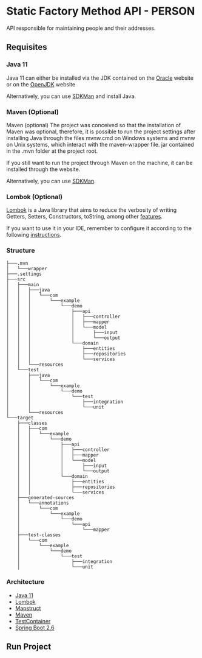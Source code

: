 

# Static Factory Method API - PERSON
API responsible for maintaining people and their addresses.

## Requisites

### Java 11
Java 11 can either be installed via the JDK contained on the [Oracle](https://www.oracle.com/java/technologies/downloads/) website or on the [OpenJDK](https://jdk.java.net/java-se-ri/11) website

Alternatively, you can use [SDKMan](https://sdkman.io/) and install Java.

### Maven (Optional)
Maven (optional)
The project was conceived so that the installation of Maven was optional, therefore, it is possible to run the project settings after installing Java through the files mvnw.cmd on Windows systems and mvnw on Unix systems, which interact with the maven-wrapper file. jar contained in the .mvn folder at the project root.

If you still want to run the project through Maven on the machine, it can be installed through the website.

Alternatively, you can use [SDKMan](https://sdkman.io/).

### Lombok (Optional)
[Lombok](https://projectlombok.org/) is a Java library that aims to reduce the verbosity of writing Getters, Setters, Constructors, toString, among other [features](https://projectlombok.org/features/all).

If you want to use it in your IDE, remember to configure it according to the following [instructions](https://projectlombok.org/setup/overview).

### Structure

    ├───.mvn
    │   └───wrapper
    ├───.settings
    ├───src
    │   ├───main
    │   │   ├───java
    │   │   │   └───com
    │   │   │       └───example
    │   │   │           └───demo
    │   │   │               ├───api
    │   │   │               │   ├───controller
    │   │   │               │   ├───mapper
    │   │   │               │   └───model
    │   │   │               │       ├───input
    │   │   │               │       └───output
    │   │   │               └───domain
    │   │   │                   ├───entities
    │   │   │                   ├───repositories
    │   │   │                   └───services
    │   │   └───resources
    │   └───test
    │       ├───java
    │       │   └───com
    │       │       └───example
    │       │           └───demo
    │       │               └───test
    │       │                   ├───integration
    │       │                   └───unit
    │       └───resources
    └───target
        ├───classes
        │   ├───com
        │   │   └───example
        │   │       └───demo
        │   │           ├───api
        │   │           │   ├───controller
        │   │           │   ├───mapper
        │   │           │   └───model
        │   │           │       ├───input
        │   │           │       └───output
        │   │           └───domain
        │   │               ├───entities
        │   │               ├───repositories
        │   │               └───services
        ├───generated-sources
        │   └───annotations
        │       └───com
        │           └───example
        │               └───demo
        │                   └───api
        │                       └───mapper
        ├───test-classes
        │   └───com
        │       └───example
        │           └───demo
        │               └───test
        │                   ├───integration
        │                   └───unit


### Architecture
- [Java 11](https://www.java.com/pt-BR/)
- [Lombok](https://projectlombok.org/)
- [Mapstruct](https://mapstruct.org/)
- [Maven](https://maven.apache.org/)
- [TestContainer](https://www.testcontainers.org/)
- [Spring Boot 2.6](https://spring.io/projects/spring-boot)

## Run Project
